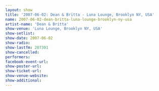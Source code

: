 ```yaml
---
layout: show
title: '2007-06-02: Dean & Britta - Luna Lounge, Brooklyn NY, USA'
name: 2007-06-02-dean-britta-luna-lounge-brooklyn-ny-usa
artist-name: 'Dean & Britta'
show-venue: 'Luna Lounge, Brooklyn NY, USA'
show-setlist: 
show-date: 2007-06-02
show-radio: 
show-lastfm: 207301
show-cancelled: 
performers: 
facebook-event-url: 
show-poster-url: 
show-ticket-url: 
show-venue-website: 
show-additional: 
---
```


